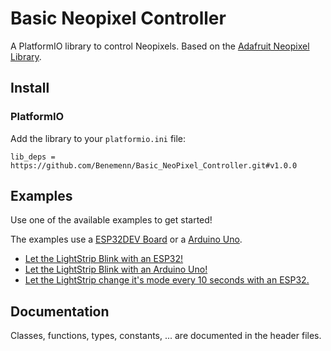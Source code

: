 # Basic Neopixel Controller

A PlatformIO library to control Neopixels. Based on the [Adafruit Neopixel Library](https://github.com/adafruit/Adafruit_NeoPixel).


## Install
### PlatformIO
Add the library to your `platformio.ini` file:
```
lib_deps = https://github.com/Benemenn/Basic_NeoPixel_Controller.git#v1.0.0
```

## Examples
Use one of the available examples to get started! 

The examples use a [ESP32DEV Board](https://www.espressif.com/en/products/devkits/esp32-devkitc/overview) or a [Arduino Uno](https://store.arduino.cc/products/arduino-uno-rev3).

* [Let the LightStrip Blink with an ESP32!](examples/esp32_Blink.cpp)
* [Let the LightStrip Blink with an Arduino Uno!](examples/ArduinoUno_Blink.cpp)
* [Let the LightStrip change it's mode every 10 seconds with an ESP32.](examples/esp32_LevelLightDemo.cpp)

## Documentation

Classes, functions, types, constants, ... are documented in the header files.